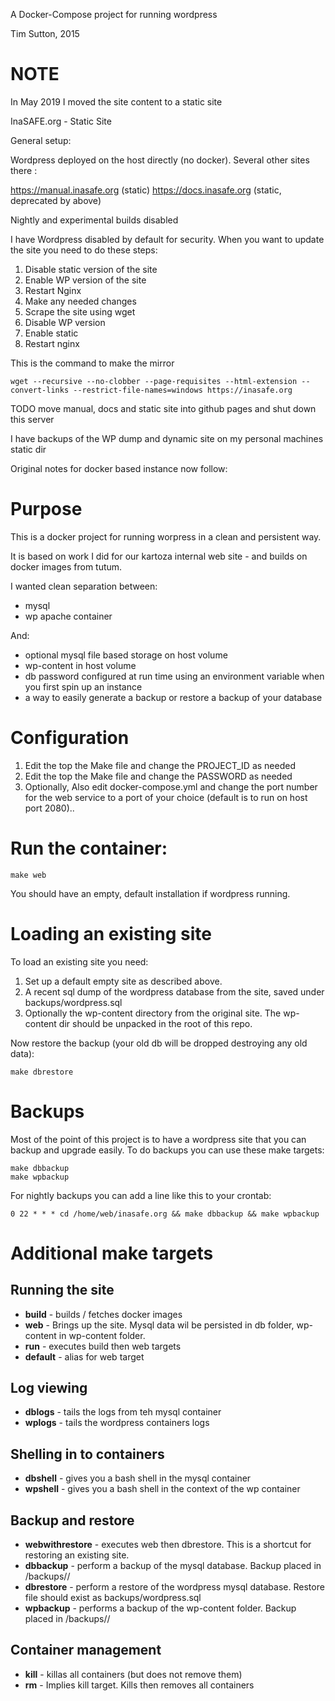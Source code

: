 A Docker-Compose project for running wordpress


Tim Sutton, 2015


# NOTE

In May 2019 I moved the site content to a static site

InaSAFE.org - Static Site

General setup:

Wordpress deployed on the host directly (no docker).
Several other sites there :

https://manual.inasafe.org (static)
https://docs.inasafe.org (static, deprecated by above)

Nightly and experimental builds disabled

I have Wordpress disabled by default for security. When you want to update the site you need to do these steps:

1. Disable static version of the site
2. Enable WP version of the site
3. Restart Nginx
4. Make any needed changes
5. Scrape the site using wget
6. Disable WP version
7. Enable static
8. Restart nginx

This is the command to make the mirror

```
wget --recursive --no-clobber --page-requisites --html-extension --convert-links --restrict-file-names=windows https://inasafe.org
```

TODO move manual, docs and static site into github pages and shut down this server

I have backups of the WP dump and dynamic site on my personal machines static dir


Original notes for docker based instance now follow:

# Purpose

This is a docker project for running worpress in a clean and persistent way.

It is based on work I did for our kartoza internal web site - and builds on 
docker images from tutum.

I wanted clean separation between:

* mysql
* wp apache container

And:

* optional mysql file based storage on host volume
* wp-content in host volume
* db password configured at run time using an environment variable when you first spin up an instance
* a way to easily generate a backup or restore a backup of your database

# Configuration

1. Edit the top the Make file and change the PROJECT_ID as needed
2. Edit the top the Make file and change the PASSWORD as needed
3. Optionally,  Also edit docker-compose.yml and change the port number for the
   web service to a port of your choice (default is to run on host port 2080)..

# Run the container:

```
make web

```

You should have an empty, default installation if wordpress running.


# Loading an existing site

To load an existing site you need:

1. Set up a default empty site as described above.
2. A recent sql dump of the wordpress database from the site, saved under backups/wordpress.sql
3. Optionally the wp-content directory from the original site. The wp-content dir should be unpacked in the root of this repo.

Now restore the backup (your old db will be dropped destroying any old data):

```
make dbrestore
```

# Backups

Most of the point of this project is to have a wordpress site that 
you can backup and upgrade easily. To do backups you can use these 
make targets:

```
make dbbackup
make wpbackup
```

For nightly backups you can add a line like this to your crontab:

```
0 22 * * * cd /home/web/inasafe.org && make dbbackup && make wpbackup
```

# Additional make targets

## Running the site

* **build** - builds / fetches docker images       
* **web** - Brings up the site. Mysql data wil be persisted in db folder, wp-content in wp-content folder.
* **run** - executes build then web targets
* **default** - alias for web target

## Log viewing

* **dblogs** - tails the logs from teh mysql container
* **wplogs** - tails the wordpress containers logs

## Shelling in to containers

* **dbshell** - gives you a bash shell in the mysql container
* **wpshell** - gives you a bash shell in the context of the wp container


## Backup and restore

* **webwithrestore** - executes web then dbrestore. This is a shortcut for restoring an existing site.
* **dbbackup** - perform a backup of the mysql database. Backup placed in /backups/<year>/<month>
* **dbrestore** - perform a restore of the wordpress mysql database. Restore file should exist as backups/wordpress.sql
* **wpbackup** - performs a backup of the wp-content folder. Backup placed in /backups/<year>/<month>

## Container management

* **kill** - killas all containers (but does not remove them)
* **rm** - Implies kill target. Kills then removes all containers
